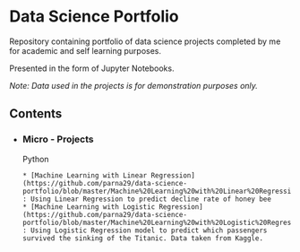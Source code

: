 # Data Science Portfolio

Repository containing portfolio of data science projects completed by me for academic and self learning purposes. 

Presented in the form of Jupyter Notebooks.

*Note: Data used in the projects is for demonstration purposes only.*

<h2>Contents</h2>

* <h3>Micro - Projects</h3>
     Python
     
      * [Machine Learning with Linear Regression](https://github.com/parna29/data-science-portfolio/blob/master/Machine%20Learning%20with%20Linear%20Regression.ipynb) : Using Linear Regression to predict decline rate of honey bee
      * [Machine Learning with Logistic Regression](https://github.com/parna29/data-science-portfolio/blob/master/Machine%20Learning%20with%20Logistic%20Regression.ipynb) : Using Logistic Regression model to predict which passengers survived the sinking of the Titanic. Data taken from Kaggle.
         
         
         
        
      

